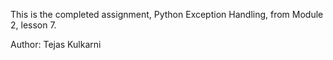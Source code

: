 This is the completed assignment, Python Exception Handling, from Module 2, lesson 7.

Author: Tejas Kulkarni